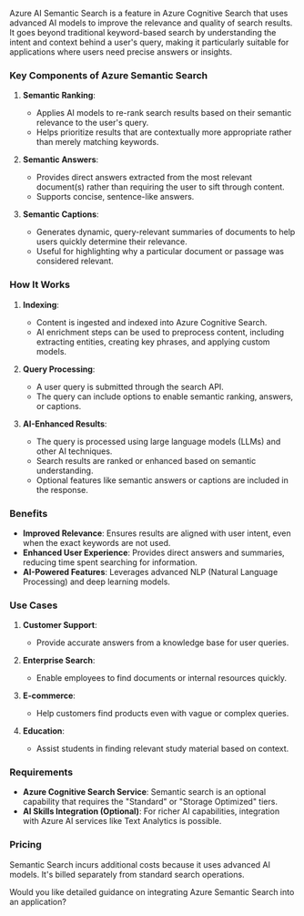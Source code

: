 Azure AI Semantic Search is a feature in Azure Cognitive Search that uses advanced AI models to improve the relevance and quality of search results. It goes beyond traditional keyword-based search by understanding the intent and context behind a user's query, making it particularly suitable for applications where users need precise answers or insights.

### Key Components of Azure Semantic Search

1. **Semantic Ranking**:
   - Applies AI models to re-rank search results based on their semantic relevance to the user's query.
   - Helps prioritize results that are contextually more appropriate rather than merely matching keywords.

2. **Semantic Answers**:
   - Provides direct answers extracted from the most relevant document(s) rather than requiring the user to sift through content.
   - Supports concise, sentence-like answers.

3. **Semantic Captions**:
   - Generates dynamic, query-relevant summaries of documents to help users quickly determine their relevance.
   - Useful for highlighting why a particular document or passage was considered relevant.

### How It Works

1. **Indexing**:
   - Content is ingested and indexed into Azure Cognitive Search.
   - AI enrichment steps can be used to preprocess content, including extracting entities, creating key phrases, and applying custom models.

2. **Query Processing**:
   - A user query is submitted through the search API.
   - The query can include options to enable semantic ranking, answers, or captions.

3. **AI-Enhanced Results**:
   - The query is processed using large language models (LLMs) and other AI techniques.
   - Search results are ranked or enhanced based on semantic understanding.
   - Optional features like semantic answers or captions are included in the response.

### Benefits

- **Improved Relevance**: Ensures results are aligned with user intent, even when the exact keywords are not used.
- **Enhanced User Experience**: Provides direct answers and summaries, reducing time spent searching for information.
- **AI-Powered Features**: Leverages advanced NLP (Natural Language Processing) and deep learning models.

### Use Cases

1. **Customer Support**:
   - Provide accurate answers from a knowledge base for user queries.
   
2. **Enterprise Search**:
   - Enable employees to find documents or internal resources quickly.

3. **E-commerce**:
   - Help customers find products even with vague or complex queries.

4. **Education**:
   - Assist students in finding relevant study material based on context.

### Requirements

- **Azure Cognitive Search Service**: Semantic search is an optional capability that requires the "Standard" or "Storage Optimized" tiers.
- **AI Skills Integration (Optional)**: For richer AI capabilities, integration with Azure AI services like Text Analytics is possible.

### Pricing

Semantic Search incurs additional costs because it uses advanced AI models. It's billed separately from standard search operations.

Would you like detailed guidance on integrating Azure Semantic Search into an application?